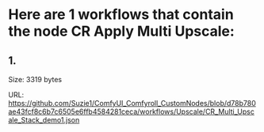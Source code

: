 # Here are 1 workflows that contain the node CR Apply Multi Upscale:

## 1. 

Size: 3319 bytes

URL: https://github.com/Suzie1/ComfyUI_Comfyroll_CustomNodes/blob/d78b780ae43fcf8c6b7c6505e6ffb4584281ceca/workflows/Upscale/CR_Multi_Upscale_Stack_demo1.json

